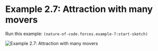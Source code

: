 # Example 2.7: Attraction with many movers

Run this example: `(nature-of-code.forces.example-7:start-sketch)`

![Example 2.7: Attraction with many movers](https://raw.githubusercontent.com/mark-gerarts/nature-of-code/master/screenshots/Example%202.7%3A%20Attraction%20with%20many%20movers.gif)